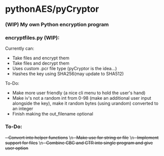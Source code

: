 # pythonAES/pyCryptor


### (WIP) My own Python encryption program

### encryptfiles.py (WIP):
Currently can:
- Take files and encrypt them
- Take files and decrypt them
- Uses custom .pcr file type (pyCryptor is the idea...)
- Hashes the key using SHA256(may update to SHA512)

To-Do:
- Make more user friendly (a nice cli menu to hold the user's hand)
- Make iv's not a random int from 0-98 (make an additional user input alongside the key), make it random bytes (using urandom) converted to an integer
- Finish making the out\_filename optional

### To-Do:

~~- Convert into helper functions~~
\n~~- Make use for string or file~~
\n~~- Implement support for files~~
\n~~- Combine CBC and CTR into single program and give user option~~

